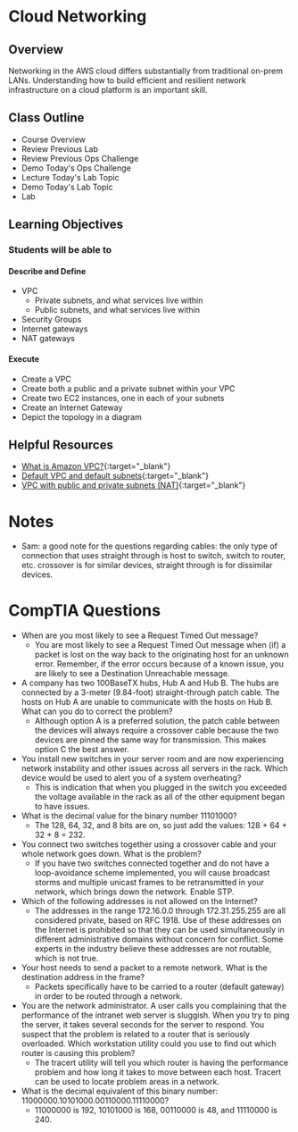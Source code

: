 # Cloud Networking

## Overview

Networking in the AWS cloud differs substantially from traditional on-prem LANs. Understanding how to build efficient and resilient network infrastructure on a cloud platform is an important skill.

## Class Outline

- Course Overview
- Review Previous Lab
- Review Previous Ops Challenge
- Demo Today's Ops Challenge
- Lecture Today's Lab Topic
- Demo Today's Lab Topic
- Lab

## Learning Objectives

### Students will be able to

#### Describe and Define

- VPC
  - Private subnets, and what services live within
  - Public subnets, and what services live within
- Security Groups
- Internet gateways
- NAT gateways

#### Execute

- Create a VPC
- Create both a public and a private subnet within your VPC
- Create two EC2 instances, one in each of your subnets
- Create an Internet Gateway
- Depict the topology in a diagram

## Helpful Resources

- [What is Amazon VPC?](https://docs.aws.amazon.com/vpc/latest/userguide/what-is-amazon-vpc.html){:target="_blank"}
- [Default VPC and default subnets](https://docs.aws.amazon.com/vpc/latest/userguide/default-vpc.html){:target="_blank"}
- [VPC with public and private subnets (NAT)](https://docs.aws.amazon.com/vpc/latest/userguide/VPC_Scenario2.html){:target="_blank"}

# Notes
- Sam: a good note for the questions regarding cables: the only type of connection that uses straight through is host to switch, switch to router, etc. crossover is for similar devices, straight through is for dissimilar devices.

# CompTIA Questions
- When are you most likely to see a Request Timed Out message?
  - You are most likely to see a Request Timed Out message when (if) a packet is lost on the way back to the originating host for an unknown error. Remember, if the error occurs because of a known issue, you are likely to see a Destination Unreachable message.
- A company has two 100BaseTX hubs, Hub A and Hub B. The hubs are connected by a 3-meter (9.84-foot) straight-through patch cable. The hosts on Hub A are unable to communicate with the hosts on Hub B. What can you do to correct the problem?
  - Although option A is a preferred solution, the patch cable between the devices will always require a crossover cable because the two devices are pinned the same way for transmission. This makes option C the best answer.
- You install new switches in your server room and are now experiencing network instability and other issues across all servers in the rack. Which device would be used to alert you of a system overheating?
  - This is indication that when you plugged in the switch you exceeded the voltage available in the rack as all of the other equipment began to have issues.
- What is the decimal value for the binary number 11101000?
  - The 128, 64, 32, and 8 bits are on, so just add the values: 128 + 64 + 32 + 8 = 232.
- You connect two switches together using a crossover cable and your whole network goes down. What is the problem?
  - If you have two switches connected together and do not have a loop-avoidance scheme implemented, you will cause broadcast storms and multiple unicast frames to be retransmitted in your network, which brings down the network. Enable STP.
- Which of the following addresses is not allowed on the Internet?
  - The addresses in the range 172.16.0.0 through 172.31.255.255 are all considered private, based on RFC 1918. Use of these addresses on the Internet is prohibited so that they can be used simultaneously in different administrative domains without concern for conflict. Some experts in the industry believe these addresses are not routable, which is not true.
- Your host needs to send a packet to a remote network. What is the destination address in the frame?
  - Packets specifically have to be carried to a router (default gateway) in order to be routed through a network.
- You are the network administrator. A user calls you complaining that the performance of the intranet web server is sluggish. When you try to ping the server, it takes several seconds for the server to respond. You suspect that the problem is related to a router that is seriously overloaded. Which workstation utility could you use to find out which router is causing this problem?
  - The tracert utility will tell you which router is having the performance problem and how long it takes to move between each host. Tracert can be used to locate problem areas in a network.
- What is the decimal equivalent of this binary number: 11000000.10101000.00110000.11110000?
  - 11000000 is 192, 10101000 is 168, 00110000 is 48, and 11110000 is 240.